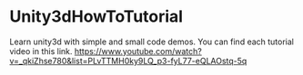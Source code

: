 # Unity3dHowToTutorial
Learn unity3d with simple and small code demos. You can find each tutorial video in this link. https://www.youtube.com/watch?v=_qkiZhse780&list=PLvTTMH0ky9LQ_p3-fyL77-eQLAOstq-5q
